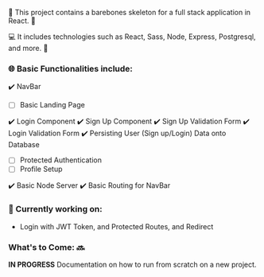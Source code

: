 :star2: This project contains a barebones skeleton for a full stack application in React. :star2:

:computer: It includes technologies such as React, Sass, Node, Express, Postgresql, and more. :space_invader:

###  :globe_with_meridians: Basic Functionalities include:

:heavy_check_mark: NavBar
- [ ] Basic Landing Page

:heavy_check_mark: Login Component
:heavy_check_mark: Sign Up Component
:heavy_check_mark: Sign Up Validation Form
:heavy_check_mark: Login Validation Form
:heavy_check_mark: Persisting User (Sign up/Login) Data onto Database
- [ ] Protected Authentication
- [ ] Profile Setup

:heavy_check_mark: Basic Node Server
:heavy_check_mark: Basic Routing for NavBar


### :round_pushpin: Currently working on:
- Login with JWT Token, and Protected Routes, and Redirect

###  What's to Come: :soon:
**IN PROGRESS** Documentation on how to run from scratch on a new project. 